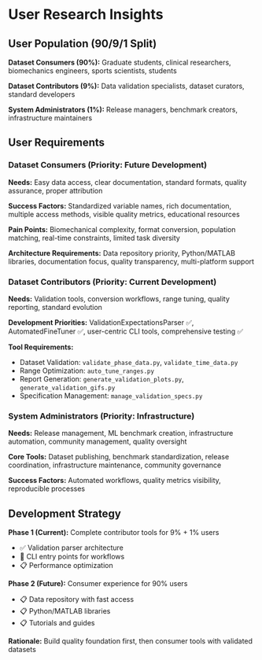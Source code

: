 # User Research Insights

## User Population (90/9/1 Split)

**Dataset Consumers (90%):** Graduate students, clinical researchers, biomechanics engineers, sports scientists, students

**Dataset Contributors (9%):** Data validation specialists, dataset curators, standard developers

**System Administrators (1%):** Release managers, benchmark creators, infrastructure maintainers

## User Requirements

### Dataset Consumers (Priority: Future Development)
**Needs:** Easy data access, clear documentation, standard formats, quality assurance, proper attribution

**Success Factors:** Standardized variable names, rich documentation, multiple access methods, visible quality metrics, educational resources

**Pain Points:** Biomechanical complexity, format conversion, population matching, real-time constraints, limited task diversity

**Architecture Requirements:** Data repository priority, Python/MATLAB libraries, documentation focus, quality transparency, multi-platform support

### Dataset Contributors (Priority: Current Development)
**Needs:** Validation tools, conversion workflows, range tuning, quality reporting, standard evolution

**Development Priorities:** ValidationExpectationsParser ✅, AutomatedFineTuner ✅, user-centric CLI tools, comprehensive testing ✅

**Tool Requirements:**
- Dataset Validation: `validate_phase_data.py`, `validate_time_data.py`
- Range Optimization: `auto_tune_ranges.py` 
- Report Generation: `generate_validation_plots.py`, `generate_validation_gifs.py`
- Specification Management: `manage_validation_specs.py`

### System Administrators (Priority: Infrastructure)
**Needs:** Release management, ML benchmark creation, infrastructure automation, community management, quality oversight

**Core Tools:** Dataset publishing, benchmark standardization, release coordination, infrastructure maintenance, community governance

**Success Factors:** Automated workflows, quality metrics visibility, reproducible processes
## Development Strategy

**Phase 1 (Current):** Complete contributor tools for 9% + 1% users
- ✅ Validation parser architecture 
- 🚧 CLI entry points for workflows
- 📋 Performance optimization

**Phase 2 (Future):** Consumer experience for 90% users  
- 📋 Data repository with fast access
- 📋 Python/MATLAB libraries 
- 📋 Tutorials and guides

**Rationale:** Build quality foundation first, then consumer tools with validated datasets